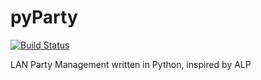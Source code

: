 pyParty
=======

[![Build Status](https://travis-ci.org/JonnyFunFun/pyPary.png)](https://travis-ci.org/JonnyFunFun/pyParty)

LAN Party Management written in Python, inspired by ALP
